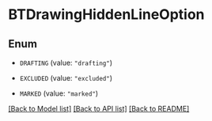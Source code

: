 # BTDrawingHiddenLineOption

## Enum


* `DRAFTING` (value: `"drafting"`)

* `EXCLUDED` (value: `"excluded"`)

* `MARKED` (value: `"marked"`)


[[Back to Model list]](../README.md#documentation-for-models) [[Back to API list]](../README.md#documentation-for-api-endpoints) [[Back to README]](../README.md)


